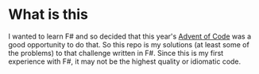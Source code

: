 # What is this
I wanted to learn F# and so decided that this year's [Advent of Code](https://adventofcode.com/2022) was a good opportunity to do that.
So this repo is my solutions (at least some of the problems) to that challenge written in F#.
Since this is my first experience with F#, it may not be the highest quality or idiomatic code.


